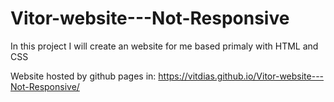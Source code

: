 # Vitor-website---Not-Responsive
 In this project I will create an website for me based primaly with HTML and CSS

Website hosted by github pages in:
https://vitdias.github.io/Vitor-website---Not-Responsive/
